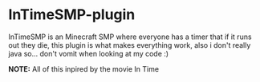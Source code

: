 # InTimeSMP-plugin
InTimeSMP is an Minecraft SMP where everyone has a timer that if it runs out they die, this plugin is what makes everything work, also i don't really java so... don't vomit when looking at my code :)

**NOTE:** All of this inpired by the movie In Time
